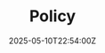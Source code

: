 ---
title: Policy
linkTitle: 'Policy '
date: '2025-05-10T22:54:00Z'
weight: 1
description: Policy outlines purpose, scope, responsibilities, procedures, and compliance
  monitoring for staff, with an effective date and revision history included.
draft: false
ref: policy
---